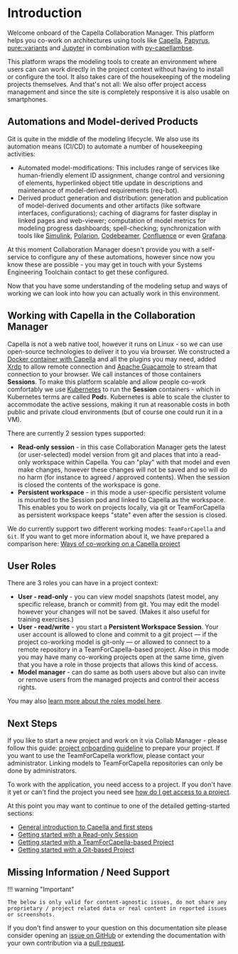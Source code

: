 <!--
 ~ SPDX-FileCopyrightText: Copyright DB InfraGO AG and contributors
 ~ SPDX-License-Identifier: Apache-2.0
 -->

# Introduction

Welcome onboard of the Capella Collaboration Manager. This platform helps you
co-work on architectures using tools like
[Capella](https://www.eclipse.org/capella/),
[Papyrus](https://www.eclipse.org/papyrus/),
[pure::variants](https://www.pure-systems.com/purevariants) and
[Jupyter](https://jupyter.org/) in combination with
[py-capellambse](https://github.com/DSD-DBS/py-capellambse).

This platform wraps the modeling tools to create an environment where users can
can work directly in the project context without having to install or configure
the tool. It also takes care of the housekeeping of the modeling projects
themselves. And that's not all: We also offer project access management and
since the site is completely responsive it is also usable on smartphones.

## Automations and Model-derived Products

Git is quite in the middle of the modeling lifecycle. We also use its
automation means (CI/CD) to automate a number of housekeeping activities:

-   Automated model-modifications: This includes range of services like
    human-friendly element ID assignment, change control and versioning of
    elements, hyperlinked object title update in descriptions and maintenance
    of model-derived requirements (req-bot).
-   Derived product generation and distribution: generation and publication of
    model-derived documents and other artifacts (like software interfaces,
    configurations); caching of diagrams for faster display in linked pages and
    web-viewer; computation of model metrics for modeling progress dashboards;
    spell-checking; synchronization with tools like
    [Simulink](https://mathworks.com/products/simulink.html),
    [Polarion](https://polarion.plm.automation.siemens.com/),
    [Codebeamer](https://codebeamer.com/),
    [Confluence](https://www.atlassian.com/software/confluence) or even
    [Grafana](https://grafana.com/).

At this moment Collaboration Manager doesn't provide you with a self-service to
configure any of these automations, however since now you know these are
possible - you may get in touch with your Systems Engineering Toolchain contact
to get these configured.

Now that you have some understanding of the modeling setup and ways of working
we can look into how you can actually work in this environment.

## Working with Capella in the Collaboration Manager

Capella is not a web native tool, however it runs on Linux - so we can use
open-source technologies to deliver it to you via browser. We constructed a
[Docker container with Capella](https://github.com/DSD-DBS/capella-dockerimages)
and all the plugins you may need, added [Xrdp](http://xrdp.org/) to allow
remote connection and [Apache Guacamole](https://guacamole.apache.org/) to
stream that connection to your browser. We call instances of those containers
**Sessions**. To make this platform scalable and allow people co-work
comfortably we use [Kubernetes](https://kubernetes.io/) to run the **Session**
containers - which in Kubernetes terms are called **Pod**s. Kubernetes is able
to scale the cluster to accommodate the active sessions, making it run at
reasonable costs in both public and private cloud environments (but of course
one could run it in a VM).

There are currently 2 session types supported:

-   **Read-only session** - in this case Collaboration Manager gets the latest
    (or user-selected) model version from git and places that into a read-only
    workspace within Capella. You can "play" with that model and even make
    changes, however these changes will not be saved and so will do no harm
    (for instance to agreed / approved contents). When the session is closed
    the contents of the workspace is gone.
-   **Persistent workspace** - in this mode a user-specific persistent volume
    is mounted to the Session pod and linked to Capella as the workspace. This
    enables you to work on projects locally, via git or TeamForCapella as
    persistent workspace keeps "state" even after the session is closed.

We do currently support two different working modes: `TeamForCapella` and
`Git`. If you want to get more information about it, we have prepared a
comparison here:
[Ways of co-working on a Capella project](./tools/capella/t4c-git-compare.md)

## User Roles

There are 3 roles you can have in a project context:

-   **User - read-only** - you can view model snapshots (latest model, any
    specific release, branch or commit) from git. You may edit the model
    however your changes will not be saved. (Makes it also useful for training
    exercises.)
-   **User - read/write** - you start a **Persistent Workspace Session**. Your
    user account is allowed to clone and commit to a git project — if the
    project co-working model is git-only — or allowed to connect to a remote
    repository in a TeamForCapella-based project. Also in this mode you may
    have many co-working projects open at the same time, given that you have a
    role in those projects that allows this kind of access.
-   **Model manager** - can do same as both users above but also can invite or
    remove users from the managed projects and control their access rights.

You may also [learn more about the roles model here](projects/roles.md).

## Next Steps

If you like to start a new project and work on it via Collab Manager - please
follow this guide: [project onboarding guideline](projects/create/index.md) to
prepare your project. If you want to use the TeamForCapella workflow, please
contact your administrator. Linking models to TeamForCapella repositories can
only be done by administrators.

To work with the application, you need access to a project. If you don't have
it yet or can't find the project you need see
[how do I get access to a project](projects/access/index.md).

At this point you may want to continue to one of the detailed getting-started
sections:

-   [General introduction to Capella and first steps](tools/capella/introduction.md)
-   [Getting started with a Read-only Session](sessions/types/read-only.md)
-   [Getting started with a TeamForCapella-based Project](sessions/types/persistent.md)
-   [Getting started with a Git-based Project](tools/capella/git/index.md)

## Missing Information / Need Support

!!! warning "Important"

    The below is only valid for content-agnostic issues, do not share any
    proprietary / project related data or real content in reported issues or screenshots.

If you don't find answer to your question on this documentation site please
consider opening an
[issue on GitHub](https://github.com/DSD-DBS/capella-collab-manager/issues) or
extending the documentation with your own contribution via a
[pull request](https://github.com/DSD-DBS/capella-collab-manager/pulls).

